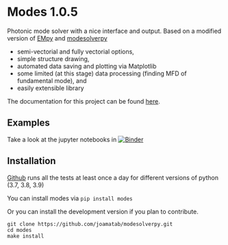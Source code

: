 # Modes 1.0.5

Photonic mode solver with a nice interface and output.
Based on a modified version of [EMpy](https://github.com/lbolla/EMpy) and [modesolverpy](https://github.com/jtambasco/modesolverpy)

- semi-vectorial and fully vectorial options,
- simple structure drawing,
- automated data saving and plotting via Matplotlib
- some limited (at this stage) data processing (finding MFD of fundamental mode), and
- easily extensible library

The documentation for this project can be found [here](http://modes.rtfd.io).

## Examples

Take a look at the jupyter notebooks in [![Binder](https://mybinder.org/badge_logo.svg)](https://mybinder.org/v2/gh/joamatab/modesolverpy/HEAD)

## Installation

[Github](https://github.com/joamatab/modesolverpy/actions) runs all the tests at least once a day for different versions of python (3.7, 3.8, 3.9)

You can install modes via `pip install modes`

Or you can install the development version if you plan to contribute.

```
git clone https://github.com/joamatab/modesolverpy.git
cd modes
make install
```
